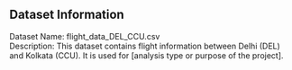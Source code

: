 ## Dataset Information
Dataset Name: flight_data_DEL_CCU.csv  
Description: This dataset contains flight information between Delhi (DEL) and Kolkata (CCU). It is used for [analysis type or purpose of the project].
